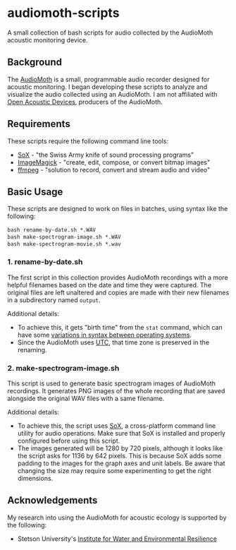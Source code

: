# audiomoth-scripts
A small collection of bash scripts for audio collected by the AudioMoth acoustic monitoring device.

## Background

The [AudioMoth](https://www.openacousticdevices.info/) is a small, programmable audio recorder designed for acoustic monitoring. I began developing these scripts to analyze and visualize the audio collected using an AudioMoth. I am not affiliated with [Open Acoustic Devices](https://www.openacousticdevices.info/home), producers of the AudioMoth.

## Requirements

These scripts require the following command line tools:

- [SoX](http://sox.sourceforge.net/) - "the Swiss Army knife of sound processing programs"
- [ImageMagick](https://imagemagick.org/) - "create, edit, compose, or convert bitmap images"
- [ffmpeg](https://ffmpeg.org/) - "solution to record, convert and stream audio and video"

## Basic Usage

These scripts are designed to work on files in batches, using syntax like the following:

```
bash rename-by-date.sh *.WAV
bash make-spectrogram-image.sh *.WAV
bash make-spectrogram-movie.sh *.wav
```

### 1. rename-by-date.sh

The first script in this collection provides AudioMoth recordings with a more helpful filenames based on the date and time they were captured. The original files are left unaltered and copies are made with their new filenames in a subdirectory named ```output```.

<p align="center>
          <img src="./images/demo-rename-by-date.gif" alt="screenshot demo of rename by date script" width="650"
</p>

Additional details:

- To achieve this, it gets "birth time" from the ```stat``` command, which can have some [variations in syntax between operating systems](https://en.wikipedia.org/wiki/Stat_(system_call)). 
- Since the AudioMoth uses [UTC](https://en.wikipedia.org/wiki/Coordinated_Universal_Time), that time zone is preserved in the renaming. 

### 2. make-spectrogram-image.sh

This script is used to generate basic spectrogram images of AudioMoth recordings. It generates PNG images of the whole recording that are saved alongside the original WAV files with a same filename.

<p align="center>
          <img src="./images/demo-make-spectrogram-image.gif" alt="screenshot demo of make spectrogram image script" width="650"
</p>

Additional details:

- To achieve this, the script uses [SoX](http://sox.sourceforge.net/), a cross-platform command line utility for audio operations. Make sure that SoX is installed and properly configured before using this script.
- The images generated will be 1280 by 720 pixels, although it looks like the script asks for 1136 by 642 pixels. This is because SoX adds some padding to the images for the graph axes and unit labels. Be aware that changing the size may require some experimenting to get the right dimensions.

## Acknowledgements

My research into using the AudioMoth for acoustic ecology is supported by the following:

- Stetson University's [Institute for Water and Environmental Resilience](https://www.stetson.edu/other/iwer/)
